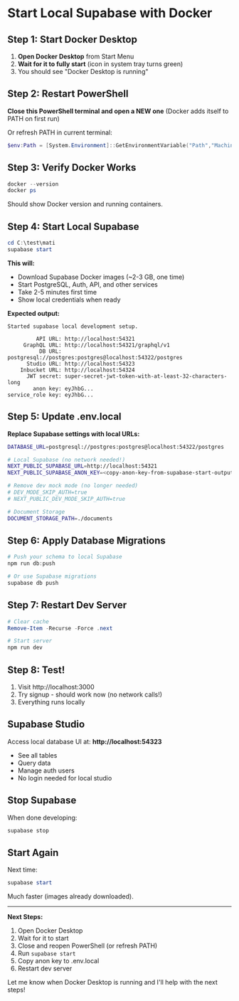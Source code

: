 # Start Local Supabase with Docker

## Step 1: Start Docker Desktop

1. **Open Docker Desktop** from Start Menu
2. **Wait for it to fully start** (icon in system tray turns green)
3. You should see "Docker Desktop is running"

## Step 2: Restart PowerShell

**Close this PowerShell terminal and open a NEW one** (Docker adds itself to PATH on first run)

Or refresh PATH in current terminal:
```powershell
$env:Path = [System.Environment]::GetEnvironmentVariable("Path","Machine") + ";" + [System.Environment]::GetEnvironmentVariable("Path","User")
```

## Step 3: Verify Docker Works

```powershell
docker --version
docker ps
```

Should show Docker version and running containers.

## Step 4: Start Local Supabase

```powershell
cd C:\test\mati
supabase start
```

**This will:**
- Download Supabase Docker images (~2-3 GB, one time)
- Start PostgreSQL, Auth, API, and other services
- Take 2-5 minutes first time
- Show local credentials when ready

**Expected output:**
```
Started supabase local development setup.

         API URL: http://localhost:54321
     GraphQL URL: http://localhost:54321/graphql/v1
          DB URL: postgresql://postgres:postgres@localhost:54322/postgres
      Studio URL: http://localhost:54323
    Inbucket URL: http://localhost:54324
      JWT secret: super-secret-jwt-token-with-at-least-32-characters-long
        anon key: eyJhbG...
service_role key: eyJhbG...
```

## Step 5: Update .env.local

**Replace Supabase settings with local URLs:**

```bash
DATABASE_URL=postgresql://postgres:postgres@localhost:54322/postgres

# Local Supabase (no network needed!)
NEXT_PUBLIC_SUPABASE_URL=http://localhost:54321
NEXT_PUBLIC_SUPABASE_ANON_KEY=<copy-anon-key-from-supabase-start-output>

# Remove dev mock mode (no longer needed)
# DEV_MODE_SKIP_AUTH=true
# NEXT_PUBLIC_DEV_MODE_SKIP_AUTH=true

# Document Storage
DOCUMENT_STORAGE_PATH=./documents
```

## Step 6: Apply Database Migrations

```powershell
# Push your schema to local Supabase
npm run db:push

# Or use Supabase migrations
supabase db push
```

## Step 7: Restart Dev Server

```powershell
# Clear cache
Remove-Item -Recurse -Force .next

# Start server
npm run dev
```

## Step 8: Test!

1. Visit http://localhost:3000
2. Try signup - should work now (no network calls!)
3. Everything runs locally

## Supabase Studio

Access local database UI at: **http://localhost:54323**
- See all tables
- Query data
- Manage auth users
- No login needed for local studio

## Stop Supabase

When done developing:
```powershell
supabase stop
```

## Start Again

Next time:
```powershell
supabase start
```

Much faster (images already downloaded).

---

**Next Steps:**
1. Open Docker Desktop
2. Wait for it to start
3. Close and reopen PowerShell (or refresh PATH)
4. Run `supabase start`
5. Copy anon key to .env.local
6. Restart dev server

Let me know when Docker Desktop is running and I'll help with the next steps!

